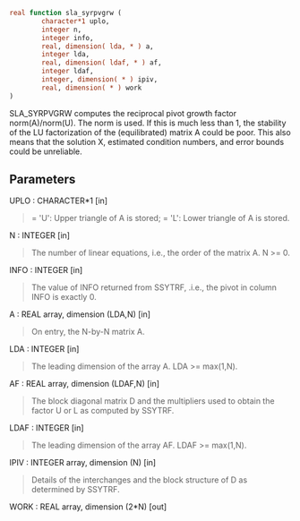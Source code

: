 ```fortran
real function sla_syrpvgrw (
		character*1 uplo,
		integer n,
		integer info,
		real, dimension( lda, * ) a,
		integer lda,
		real, dimension( ldaf, * ) af,
		integer ldaf,
		integer, dimension( * ) ipiv,
		real, dimension( * ) work
)
```

SLA_SYRPVGRW computes the reciprocal pivot growth factor
norm(A)/norm(U). The  norm is used. If this is
much less than 1, the stability of the LU factorization of the
(equilibrated) matrix A could be poor. This also means that the
solution X, estimated condition numbers, and error bounds could be
unreliable.

## Parameters
UPLO : CHARACTER*1 [in]
> = 'U':  Upper triangle of A is stored;
> = 'L':  Lower triangle of A is stored.

N : INTEGER [in]
> The number of linear equations, i.e., the order of the
> matrix A.  N >= 0.

INFO : INTEGER [in]
> The value of INFO returned from SSYTRF, .i.e., the pivot in
> column INFO is exactly 0.

A : REAL array, dimension (LDA,N) [in]
> On entry, the N-by-N matrix A.

LDA : INTEGER [in]
> The leading dimension of the array A.  LDA >= max(1,N).

AF : REAL array, dimension (LDAF,N) [in]
> The block diagonal matrix D and the multipliers used to
> obtain the factor U or L as computed by SSYTRF.

LDAF : INTEGER [in]
> The leading dimension of the array AF.  LDAF >= max(1,N).

IPIV : INTEGER array, dimension (N) [in]
> Details of the interchanges and the block structure of D
> as determined by SSYTRF.

WORK : REAL array, dimension (2*N) [out]
